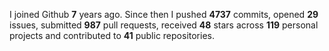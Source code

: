 
I joined Github **7** years ago. Since then I pushed **4737** commits, opened **29** issues, submitted **987** pull requests, received **48** stars across **119** personal projects and contributed to **41** public repositories.

